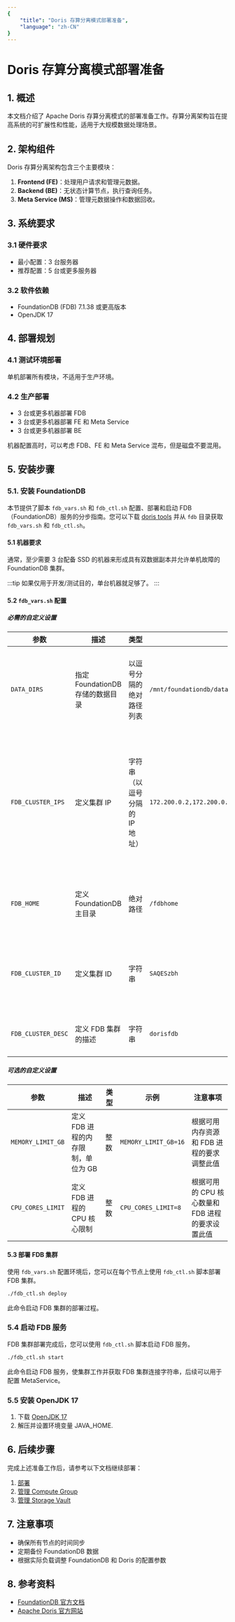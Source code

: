 ```yaml
---
{
    "title": "Doris 存算分离模式部署准备",
    "language": "zh-CN"
}
---
```


<!--
Licensed to the Apache Software Foundation (ASF) under one
or more contributor license agreements.  See the NOTICE file
distributed with this work for additional information
regarding copyright ownership.  The ASF licenses this file
to you under the Apache License, Version 2.0 (the
"License"); you may not use this file except in compliance
with the License.  You may obtain a copy of the License at

  http://www.apache.org/licenses/LICENSE-2.0

Unless required by applicable law or agreed to in writing,
software distributed under the License is distributed on an
"AS IS" BASIS, WITHOUT WARRANTIES OR CONDITIONS OF ANY
KIND, either express or implied.  See the License for the
specific language governing permissions and limitations
under the License.
-->

# Doris 存算分离模式部署准备

## 1. 概述

本文档介绍了 Apache Doris 存算分离模式的部署准备工作。存算分离架构旨在提高系统的可扩展性和性能，适用于大规模数据处理场景。

## 2. 架构组件

Doris 存算分离架构包含三个主要模块：

1. **Frontend (FE)**：处理用户请求和管理元数据。
2. **Backend (BE)**：无状态计算节点，执行查询任务。
3. **Meta Service (MS)**：管理元数据操作和数据回收。

## 3. 系统要求

### 3.1 硬件要求

- 最小配置：3 台服务器
- 推荐配置：5 台或更多服务器

### 3.2 软件依赖

- FoundationDB (FDB) 7.1.38 或更高版本
- OpenJDK 17

## 4. 部署规划

### 4.1 测试环境部署

单机部署所有模块，不适用于生产环境。

### 4.2 生产部署

- 3 台或更多机器部署 FDB
- 3 台或更多机器部署 FE 和 Meta Service
- 3 台或更多机器部署 BE

机器配置高时，可以考虑 FDB、FE 和 Meta Service 混布，但是磁盘不要混用。

## 5. 安装步骤

### 5.1. 安装 FoundationDB

本节提供了脚本 `fdb_vars.sh` 和 `fdb_ctl.sh` 配置、部署和启动 FDB（FoundationDB）服务的分步指南。您可以下载 [doris tools](http://apache-doris-releases.oss-accelerate.aliyuncs.com/apache-doris-3.0.2-tools.tar.gz) 并从 `fdb` 目录获取 `fdb_vars.sh` 和 `fdb_ctl.sh`。

#### 5.1 机器要求

通常，至少需要 3 台配备 SSD 的机器来形成具有双数据副本并允许单机故障的 FoundationDB 集群。

:::tip
如果仅用于开发/测试目的，单台机器就足够了。
:::

#### 5.2 `fdb_vars.sh` 配置

##### 必需的自定义设置

| 参数 | 描述 | 类型 | 示例 | 注意事项 |
|------|------|------|------|----------|
| `DATA_DIRS` | 指定 FoundationDB 存储的数据目录 | 以逗号分隔的绝对路径列表 | `/mnt/foundationdb/data1,/mnt/foundationdb/data2,/mnt/foundationdb/data3` | - 运行脚本前确保目录已创建<br/>- 生产环境建议使用 SSD 和独立目录 |
| `FDB_CLUSTER_IPS` | 定义集群 IP | 字符串（以逗号分隔的 IP 地址） | `172.200.0.2,172.200.0.3,172.200.0.4` | - 生产集群至少应有 3 个 IP 地址<br/>- 第一个 IP 地址将用作协调器<br/>- 为高可用性，将机器放置在不同机架上 |
| `FDB_HOME` | 定义 FoundationDB 主目录 | 绝对路径 | `/fdbhome` | - 默认路径为 /fdbhome<br/>- 确保此路径是绝对路径 |
| `FDB_CLUSTER_ID` | 定义集群 ID | 字符串 | `SAQESzbh` | - 每个集群的 ID 必须唯一<br/>- 可使用 `mktemp -u XXXXXXXX` 生成 |
| `FDB_CLUSTER_DESC` | 定义 FDB 集群的描述 | 字符串 | `dorisfdb` | - 建议更改为对部署有意义的内容 |

##### 可选的自定义设置

| 参数 | 描述 | 类型 | 示例 | 注意事项 |
|------|------|------|------|----------|
| `MEMORY_LIMIT_GB` | 定义 FDB 进程的内存限制，单位为 GB | 整数 | `MEMORY_LIMIT_GB=16` | 根据可用内存资源和 FDB 进程的要求调整此值 |
| `CPU_CORES_LIMIT` | 定义 FDB 进程的 CPU 核心限制 | 整数 | `CPU_CORES_LIMIT=8` | 根据可用的 CPU 核心数量和 FDB 进程的要求设置此值 |

#### 5.3 部署 FDB 集群

使用 `fdb_vars.sh` 配置环境后，您可以在每个节点上使用 `fdb_ctl.sh` 脚本部署 FDB 集群。

```bash
./fdb_ctl.sh deploy
```

此命令启动 FDB 集群的部署过程。

### 5.4 启动 FDB 服务

FDB 集群部署完成后，您可以使用 `fdb_ctl.sh` 脚本启动 FDB 服务。

```bash
./fdb_ctl.sh start
```

此命令启动 FDB 服务，使集群工作并获取 FDB 集群连接字符串，后续可以用于配置 MetaService。

### 5.5 安装 OpenJDK 17

1. 下载 [OpenJDK 17](https://download.java.net/java/GA/jdk17.0.1/2a2082e5a09d4267845be086888add4f/12/GPL/openjdk-17.0.1_linux-x64_bin.tar.gz)
2. 解压并设置环境变量 JAVA_HOME.

## 6. 后续步骤

完成上述准备工作后，请参考以下文档继续部署：

1. [部署](./compilation-and-deployment.md)
2. [管理 Compute Group](./managing-compute-cluster.md)
3. [管理 Storage Vault](./managing-storage-vault.md)

## 7. 注意事项

- 确保所有节点的时间同步
- 定期备份 FoundationDB 数据
- 根据实际负载调整 FoundationDB 和 Doris 的配置参数

## 8. 参考资料

- [FoundationDB 官方文档](https://apple.github.io/foundationdb/index.html)
- [Apache Doris 官方网站](https://doris.apache.org/)
